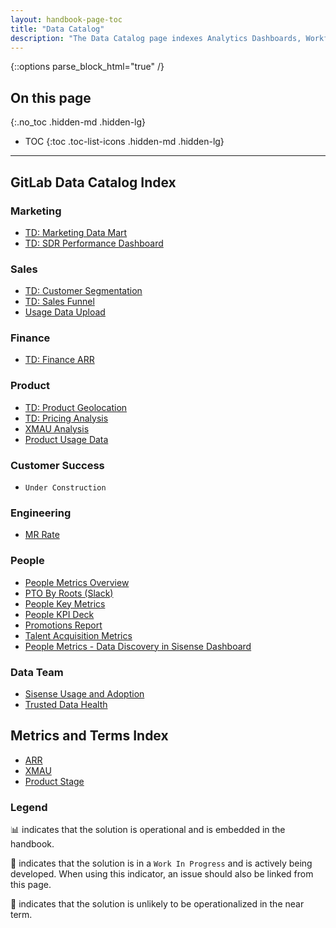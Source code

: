 ```yaml
---
layout: handbook-page-toc
title: "Data Catalog"
description: "The Data Catalog page indexes Analytics Dashboards, Workflows, and Terms."
---
```

{::options parse_block_html="true" /}

## On this page
{:.no_toc .hidden-md .hidden-lg}

- TOC
{:toc .toc-list-icons .hidden-md .hidden-lg}

---

## GitLab Data Catalog Index

### Marketing

* [TD: Marketing Data Mart](/handbook/business-technology/data-team/data-catalog/email-data-mart)
* [TD: SDR Performance Dashboard](https://app.periscopedata.com/app/gitlab/894285/TD-SDR-Performance-Dashboard---V1.0)

### Sales

* [TD: Customer Segmentation](/handbook/business-technology/data-team/data-catalog/customer-segmentation)
* [TD: Sales Funnel](/handbook/business-technology/data-team/data-catalog/sales-funnel)
* [Usage Data Upload](/handbook/business-technology/data-team/data-catalog/manual-data-upload/)

### Finance

* [TD: Finance ARR](/handbook/business-technology/data-team/data-catalog/finance-arr)

### Product

* [TD: Product Geolocation](/handbook/business-technology/data-team/data-catalog/product-geolocation)
* [TD: Pricing Analysis](/handbook/business-technology/data-team/data-catalog/pricing)
* [XMAU Analysis](/handbook/business-technology/data-team/data-catalog/xmau-analysis)
* [Product Usage Data](/handbook/business-technology/data-team/data-catalog/product-usage-data)

### Customer Success

* `Under Construction`

### Engineering

* [MR Rate](/handbook/engineering/performance-indicators/#engineering-mr-rate)

### People

* [People Metrics Overview](/handbook/business-technology/data-team/data-catalog/people-analytics/)
* [PTO By Roots (Slack)](/handbook/business-technology/data-team/data-catalog/people-analytics/pto/pto.html)
* [People Key Metrics](/handbook/business-technology/data-team/data-catalog/people_key_metrics_dashboard)
* [People KPI Deck](/handbook/business-technology/data-team/data-catalog/people-analytics/people_kpi_deck.htm)
* [Promotions Report](/handbook/business-technology/data-team/data-catalog/people-analytics/promotions_report.html)
* [Talent Acquisition Metrics](/handbook/business-ops/data-team/data-catalog/people-analytics/talent-acquisition-metrics.html.md)
* [People Metrics - Data Discovery in Sisense Dashboard](https://app.periscopedata.com/app/gitlab/831245/People-Data-Discovery-Feature)

### Data Team

* [Sisense Usage and Adoption](https://app.periscopedata.com/app/gitlab/topic/Sisense-Maintenance/abde7717743143098ac071be8c646bdb)
* [Trusted Data Health](https://app.periscopedata.com/app/gitlab/756199/Trusted-Data-Dashboard)

## Metrics and Terms Index

* [ARR](https://about.gitlab.com/handbook/sales/sales-term-glossary/arr-in-practice/)
* [XMAU](/handbook/product/performance-indicators/#structure/)
* [Product Stage](/handbook/product/product-categories/#devops-stages)

### Legend

📊 indicates that the solution is operational and is embedded in the handbook.

🚧 indicates that the solution is in a `Work In Progress` and is actively being developed. When using this indicator, an issue should also be linked from this page.

🐔 indicates that the solution is unlikely to be operationalized in the near term.
